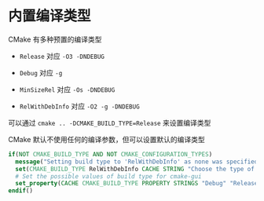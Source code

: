 # 内置编译类型

CMake 有多种预置的编译类型

- `Release` 对应 `-O3 -DNDEBUG`

- `Debug` 对应 `-g`

- `MinSizeRel` 对应 `-Os -DNDEBUG`

- `RelWithDebInfo` 对应 `-O2 -g -DNDEBUG`

可以通过 `cmake .. -DCMAKE_BUILD_TYPE=Release` 来设置编译类型

CMake 默认不使用任何的编译参数，但可以设置默认的编译类型

```cmake
if(NOT CMAKE_BUILD_TYPE AND NOT CMAKE_CONFIGURATION_TYPES)
  message("Setting build type to 'RelWithDebInfo' as none was specified.")
  set(CMAKE_BUILD_TYPE RelWithDebInfo CACHE STRING "Choose the type of build." FORCE)
  # Set the possible values of build type for cmake-gui
  set_property(CACHE CMAKE_BUILD_TYPE PROPERTY STRINGS "Debug" "Release" "MinSizeRel" "RelWithDebInfo")
endif()
```